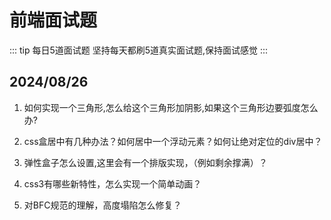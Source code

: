 # 前端面试题
::: tip 每日5道面试题 
坚持每天都刷5道真实面试题,保持面试感觉
:::
## 2024/08/26
1. 如何实现一个三角形,怎么给这个三角形加阴影,如果这个三角形边要弧度怎么办?
> 
2. css盒居中有几种办法？如何居中一个浮动元素？如何让绝对定位的div居中？
> 
3. 弹性盒子怎么设置,这里会有一个排版实现，（例如剩余撑满）？
> 
4. css3有哪些新特性，怎么实现一个简单动画？
> 
5. 对BFC规范的理解，高度塌陷怎么修复？
> 
